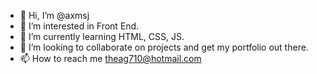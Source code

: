 - 👋 Hi, I’m @axmsj
- 👀 I’m interested in Front End.
- 🌱 I’m currently learning HTML, CSS, JS. 
- 💞️ I’m looking to collaborate on projects and get my portfolio out there.
- 📫 How to reach me theag710@hotmail.com

<!---
axmsj/axmsj is a ✨ special ✨ repository because its `README.md` (this file) appears on your GitHub profile.
You can click the Preview link to take a look at your changes.
--->
